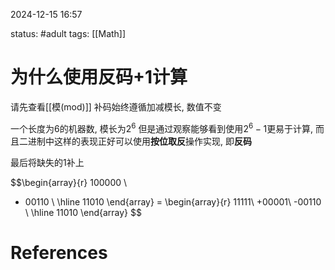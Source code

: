 2024-12-15    16:57

status: #adult 
tags: [[Math]]


# 为什么使用反码+1计算

请先查看[[模(mod)]]
补码始终遵循加减模长, 数值不变

一个长度为6的机器数, 模长为$2^6$
但是通过观察能够看到使用$2^6-1$更易于计算, 而且二进制中这样的表现正好可以使用**按位取反**操作实现, 即**反码**

最后将缺失的1补上


$$\begin{array}{r}
100000 \\
- 00110 \\
\hline 
11010
\end{array} 
= 
\begin{array}{r}
11111\\
+00001\\
-00110 \\
\hline
11010
\end{array}
$$

# References

